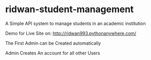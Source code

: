 # ridwan-student-management
A Simple API system to manage students in an academic institution


Demo for Live Site on: http://ridwan993.pythonanywhere.com/

The First Admin can be Created automatically

Admin Creates An account for all other Users

